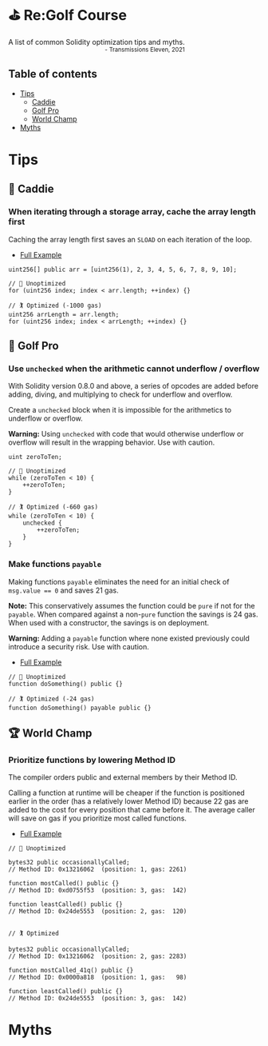 # ⛳ Re:Golf Course

<div style="width: fit-content; height: fit-content">
A list of common Solidity optimization tips and myths.
<div style="text-align:right;">
<sub>- Transmissions Eleven, 2021<sub>
</div>
</div>

## Table of contents
  - [Tips](#tips)
    - [Caddie](#-caddie)
    - [Golf Pro](#-golf-pro)
    - [World Champ](#-world-champ)
  - [Myths](#myths)

# Tips

## 🧒 Caddie

### When iterating through a storage array, cache the array length first

Caching the array length first saves an `SLOAD` on each iteration of the loop.

  - [Full Example](samples/CacheArrLength.sol)

```solidity
uint256[] public arr = [uint256(1), 2, 3, 4, 5, 6, 7, 8, 9, 10];

// 🚩 Unoptimized
for (uint256 index; index < arr.length; ++index) {}

// 🏌️ Optimized (-1000 gas)
uint256 arrLength = arr.length;
for (uint256 index; index < arrLength; ++index) {}
```

## 🧤 Golf Pro

### Use `unchecked` when the arithmetic cannot underflow / overflow

With Solidity version 0.8.0 and above, a series of opcodes are added before  adding, diving, and multiplying to check for underflow and overflow.

Create a `unchecked` block when it is impossible for the arithmetics to underflow or overflow.

**Warning:** Using `unchecked` with code that would otherwise underflow or overflow will result in the wrapping behavior. Use with caution.

```solidity
uint zeroToTen;

// 🚩 Unoptimized
while (zeroToTen < 10) {
    ++zeroToTen;
}

// 🏌️ Optimized (-660 gas)
while (zeroToTen < 10) {
    unchecked {
        ++zeroToTen;
    }
}
```

### Make functions `payable`

Making functions `payable` eliminates the need for an initial check of `msg.value == 0` and saves 21 gas.

**Note:** This conservatively assumes the function could be `pure` if not for the `payable`.  When compared against a non-`pure` function the savings is 24 gas. When used with a constructor, the savings is on deployment.

**Warning:** Adding a `payable` function where none existed previously could introduce a security risk. Use with caution.

  - [Full Example](samples/PayableFunctions.sol)

```solidity
// 🚩 Unoptimized
function doSomething() public {}

// 🏌️ Optimized (-24 gas)
function doSomething() payable public {}
```

## 🏆 World Champ

### Prioritize functions by lowering Method ID

The compiler orders public and external members by their Method ID.

Calling a function at runtime will be cheaper if the function is positioned earlier in the order (has a relatively lower Method ID) because 22 gas are added to the cost for every position that came before it. The average caller will save on gas if you prioritize most called functions.

- [Full Example](samples/FunctionOrdering.sol)

```solidity
// 🚩 Unoptimized

bytes32 public occasionallyCalled;
// Method ID: 0x13216062  (position: 1, gas: 2261)

function mostCalled() public {}
// Method ID: 0xd0755f53  (position: 3, gas:  142)

function leastCalled() public {}
// Method ID: 0x24de5553  (position: 2, gas:  120)


// 🏌️ Optimized

bytes32 public occasionallyCalled;
// Method ID: 0x13216062  (position: 2, gas: 2283)

function mostCalled_41q() public {}
// Method ID: 0x0000a818  (position: 1, gas:   98)

function leastCalled() public {}
// Method ID: 0x24de5553  (position: 3, gas:  142)
```

# Myths